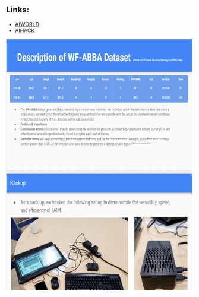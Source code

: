 ## Links:
* [AIWORLD](https://aiworld.com/)
* [AIHACK](https://aiworld.com/hackathon)

<img src="https://github.com/thefr33radical/Codeathons/blob/master/AI_WORLD_HACKATHON19/fiam.png" width="640" height="680" />
